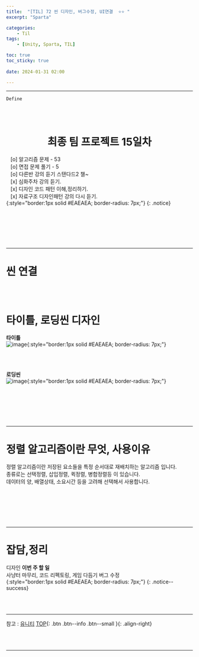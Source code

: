 ```yaml
---
title:  "[TIL] 72 씬 디자인, 버그수정, UI연결  ⭐⭐ "
excerpt: "Sparta"

categories:
    - Til
tags:
    - [Unity, Sparta, TIL]

toc: true
toc_sticky: true
 
date: 2024-01-31 02:00

---
```

- - -

`Define`

<BR><BR>

<center><H1>  최종 팀 프로젝트 15일차  </H1></center>

&nbsp;&nbsp; [o] 알고리즘 문제  - 53  
&nbsp;&nbsp; [o] 면접 문제 풀기 - 5     
&nbsp;&nbsp; [o] 다른반 강의 듣기 스탠다드2 챌~   
&nbsp;&nbsp; [x] 심화주차 강의 듣기.  
&nbsp;&nbsp; [x] 디자인 코드 패턴 이해,정리하기.   
&nbsp;&nbsp; [x] 자료구조 디자인패턴 강의 다시 듣기.  
{:style="border:1px solid #EAEAEA; border-radius: 7px;"}
{: .notice}  

<br><br><br><br><br>
- - - 

# 씬 연결

<br><br>

# 타이틀, 로딩씬 디자인

**타이틀**  
![image](https://github.com/levell1/levell1.github.io/assets/96651722/d1e9c2e0-2be3-4c69-adae-ab6947c69995){:style="border:1px solid #EAEAEA; border-radius: 7px;"}  

<BR><BR>

**로딩씬**  
![image](https://github.com/levell1/levell1.github.io/assets/96651722/93495781-077a-4742-b48c-6e8228e4e0f2){:style="border:1px solid #EAEAEA; border-radius: 7px;"}  

<br><br><br><br><br>
- - - 

# 정렬 알고리즘이란 무엇, 사용이유
정렬 알고리즘이란 저장된 요소들을 특정 순서대로 재배치하는 알고리즘 입니다.    
종류로는 선택정렬, 삽입정렬, 퀵정렬, 병합정렬등 이 있습니다.  
데이터의 양, 배열상태, 소요시간 등을 고려해 선택해서 사용합니다.  

<br><br><br><br><br>
- - - 


# 잡담,정리
디자인
**이번 주 할 일**  
사냥터 마무리, 코드 리펙토링, 게임 다듬기 버그 수정  
{:style="border:1px solid #EAEAEA; border-radius: 7px;"}
{: .notice--success}  

<br><br>
- - -

참고 : [유니티](https://docs.unity3d.com/kr/)
[TOP](#){: .btn .btn--info .btn--small }{: .align-right}


<br><br>
- - -
